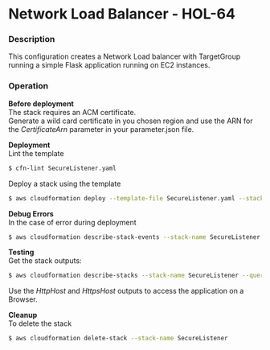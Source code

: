 # Network Load Balancer - HOL-64

### Description

This configuration creates a Network Load balancer with TargetGroup running a simple Flask application running on EC2 instances.

### Operation

**Before deployment**  
The stack requires an ACM certificate.  
Generate a wild card certificate in you chosen region and use the ARN for the _CertificateArn_ parameter in your parameter.json file.

**Deployment**  
Lint the template

```bash
$ cfn-lint SecureListener.yaml
```

Deploy a stack using the template

```bash
$ aws cloudformation deploy --template-file SecureListener.yaml --stack-name SecureListener --parameter-overrides file://secret-parameters.json
```

**Debug Errors**  
In the case of error during deployment

```bash
$ aws cloudformation describe-stack-events --stack-name SecureListener > events.json
```

**Testing**  
Get the stack outputs:

```bash
$ aws cloudformation describe-stacks --stack-name SecureListener --query "Stacks[0].Outputs"  --no-cli-pager
```

Use the _HttpHost_ and _HttpsHost_ outputs to access the application on a Browser.

**Cleanup**  
 To delete the stack

```bash
$ aws cloudformation delete-stack --stack-name SecureListener
```
